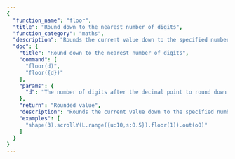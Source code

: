 ```yaml
---
{
  "function_name": "floor",
  "title": "Round down to the nearest number of digits",
  "function_category": "maths",
  "description": "Rounds the current value down to the specified number of decimal places. This can\nbe used to discretize continous valued functions.",
  "doc": {
    "title": "Round down to the nearest number of digits",
    "command": [
      "floor(d)",
      "floor({d})"
    ],
    "params": {
      "d": "The number of digits after the decimal point to round down to.\nDefault is 0 which is effectively the nearest lower integer."
    },
    "return": "Rounded value",
    "description": "Rounds the current value down to the specified number of decimal places. This can\nbe used to discretize continous valued functions.",
    "examples": [
      "shape(3).scrollY(L.range({u:10,s:0.5}).floor(1)).out(o0)"
    ]
  }
}
---
```

